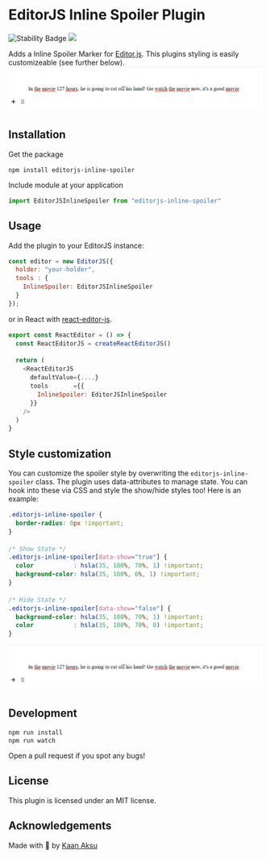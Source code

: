 # EditorJS Inline Spoiler Plugin

![Stability Badge](https://img.shields.io/badge/stability-stable-green.svg)
![](https://badgen.net/badge/Editor.js/v2.0/blue)

Adds a Inline Spoiler Marker for [Editor.js](https://editorjs.io). This plugins styling is easily customizeable (see further below).
![](assets/demo.gif)

## Installation

Get the package

```shell
npm install editorjs-inline-spoiler
```

Include module at your application

```javascript
import EditorJSInlineSpoiler from "editorjs-inline-spoiler"
```

## Usage
Add the plugin to your EditorJS instance:

```javascript
const editor = new EditorJS({
  holder: "your-holder",
  tools : {
    InlineSpoiler: EditorJSInlineSpoiler
  }
});
```

or in React with [react-editor-js](https://github.com/Jungwoo-An/react-editor-js).

```javascript
export const ReactEditor = () => {
  const ReactEditorJS = createReactEditorJS()

  return (
    <ReactEditorJS
      defaultValue={....}
      tools       ={{
        InlineSpoiler: EditorJSInlineSpoiler
      }}
    />
  )
}
```


## Style customization
You can customize the spoiler style by overwriting the `editorjs-inline-spoiler` class. The plugin uses data-attributes to manage state. You can hook into these via CSS and style the show/hide styles too! Here is an example:

```css
.editorjs-inline-spoiler {
  border-radius: 0px !important;
}

/* Show State */
.editorjs-inline-spoiler[data-show="true"] {
  color           : hsla(35, 100%, 70%, 1) !important;
  background-color: hsla(35, 100%, 6%, 1) !important;
}

/* Hide State */
.editorjs-inline-spoiler[data-show="false"] {
  background-color: hsla(35, 100%, 70%, 1) !important;
  color           : hsla(35, 100%, 70%, 0) !important;
}
```

![](assets/demo2.gif)

## Development

```shell
npm run install
npm run watch
```

Open a pull request if you spot any bugs!

## License

This plugin is licensed under an MIT license.

## Acknowledgements

Made with 💛 by [Kaan Aksu](https://github.com/Stuhl)